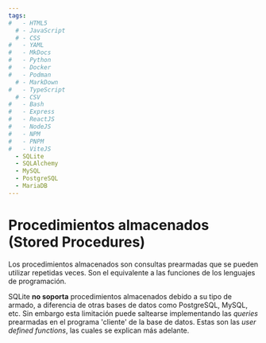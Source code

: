 ```yaml
---
tags:
#   - HTML5
  # - JavaScript
  # - CSS
#   - YAML
#   - MkDocs
#   - Python
#   - Docker
#   - Podman
  # - MarkDown
#   - TypeScript
  # - CSV
#   - Bash
#   - Express
#   - ReactJS
#   - NodeJS
#   - NPM
#   - PNPM
#   - ViteJS
  - SQLite
  - SQLAlchemy
  - MySQL
  - PostgreSQL
  - MariaDB
---
```



<!-- 
# Procedimientos y Funciones -->


# Procedimientos almacenados (Stored Procedures)

Los procedimientos almacenados son consultas prearmadas que se pueden utilizar repetidas veces. 
Son el equivalente a las funciones de los lenguajes de programación.

SQLite **no soporta** procedimientos almacenados debido a su tipo de armado, a diferencia de otras bases de datos como PostgreSQL, MySQL, etc. 
Sin embargo esta limitación puede saltearse implementando las *queries* prearmadas en el programa 'cliente' de la base de datos.
Estas son las *user defined functions*, las cuales se explican más adelante.


